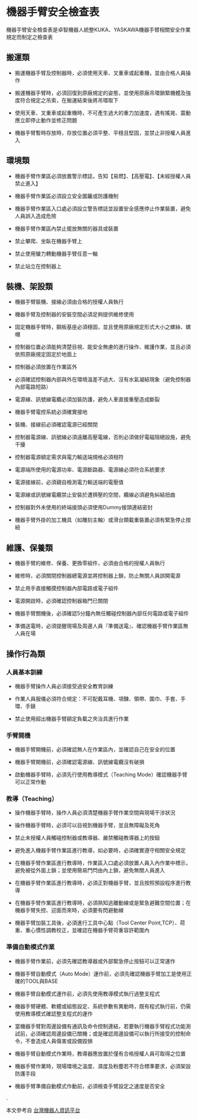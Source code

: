# 機器手臂安全檢查表

機器手臂安全檢查表是卓智機器人統整KUKA、YASKAWA機器手臂相關安全作業規定而制定之檢查表

## 搬運類

* 搬運機器手臂及控制器時，必須使用天車、叉重車或起重機，並由合格人員操作

* 搬運機器手臂時，必須回復到原廠規定的姿態，並使用原廠吊環鎖緊機體及強度符合規定之吊索，在搬運結束後將吊環取下

* 使用天車、叉重車或起重機時，不可產生過大的重力加速度，遇有搖晃、震動應立即停止動作並修正問題

* 機器手臂暫時存放時，存放位置必須平整、平穩且堅固，並禁止非授權人員進入

## 環境類

* 機器手臂作業區必須放置警示標誌，告知【易燃】、【高壓電】、【未經授權人員禁止進入】

* 機器手臂作業區必須設立安全圍籬或防護機制

* 機器手臂作業區入口處必須設立警告標誌並設置安全感應停止作業裝置，避免人員誤入造成危險

* 機器手臂作業區內禁止擺放無關的器具或裝置

* 禁止攀爬、坐臥在機器手臂上

* 禁止使用蠻力轉動機器手臂任意一軸

* 禁止站立在控制器上

## 裝機、架設類

* 機器手臂裝機、接線必須由合格的授權人員執行

* 機器手臂及控制器的安裝空間必須足夠提供維修使用

* 固定機器手臂時，鋼板基座必須穩固，並且使用原廠規定形式大小之螺絲、螺帽

* 控制器位置必須能夠清楚目視、能安全無慮的進行操作、維護作業，並且必須依照原廠規定固定於地面上

* 控制器必須放置在作業區外

* 必須確認控制器內部與外在環境溫差不過大、沒有水氣凝結現象（避免控制器內部電路短路）

* 電源線、訊號線電纜必須加裝防護，避免人車直接重壓造成斷裂

* 機器手臂電控系統必須確實接地

* 裝機、接線前必須確認電源已經關閉

* 控制器電源線、訊號線必須遠離高壓電線，否則必須做好電磁阻絕設施，避免干擾

* 控制器電源額定需求與電力輸送端規格必須相符

* 電源端所使用的電源功率、電源斷路器、電源線必須符合系統要求

* 電源接線前，必須親自檢測電力輸送端的電壓值

* 電源線或訊號線電纜禁止安裝於遭擠壓的空間，纜線必須避免糾結扭曲

* 控制器對外未使用的終端接頭必須使用Dummy接頭連結密封

* 機器手臂外掛的加工機具（如雕刻主軸）或滑台類載重裝置必須有緊急停止按紐

## 維護、保養類

* 機器手臂的維修、保養、更換零組件，必須由合格的授權人員執行

* 維修時，必須關閉控制器總電源並將控制器上鎖，防止無關人員誤開電源

* 禁止用手直接觸摸控制器內部電路或電子組件

* 電源開啟時，必須確認控制器箱門已關閉

* 機器手臂關機後，必須確認5分鐘內無任觸碰控制器內部任何電路或電子組件

* 準備送電時，必須提醒現場及周邊人員『準備送電』、確認機器手臂作業區無人員在場

## 操作行為類

### 人員基本訓練

* 機器手臂操作人員必須接受過安全教育訓練

* 作業人員服儀必須符合規定：不可配戴耳機、項鍊、領帶、圍巾、手套、手環、手錶

* 禁止使用超出機器手臂額定負載之夾治具進行作業

### 手臂開機

* 機器手臂開機前，必須確認無人在作業區內，並確認自己在安全的位置

* 機器手臂開機前，必須確認電源線、訊號線電纜沒有破損

* 啟動機器手臂時，必須先行使用教導模式（Teaching Mode）確認機器手臂可以正常作動

### 教導（Teaching）

* 操作機器手臂時，操作人員必須清楚機器手臂作業空間與現場干涉狀況

* 操作機器手臂時，必須可以目視到機器手臂，並且無障礙及死角

* 禁止未授權人員觸碰控制器或教導器、嚴禁觸碰教導器上的按鈕

* 避免進入機器手臂作業區進行教導，如必要時，必須確實遵守相關安全規定

* 在機器手臂作業區進行教導時，作業區入口處必須放置人員入內作業中標示，避免被從外面上鎖；並使用簡易門閂由內上鎖，避免無關人員進入

* 在機器手臂作業區進行教導時，必須正對機器手臂，並且按照預設程序進行教導

* 在機器手臂作業區進行教導時，必須熟知逃離動線或是緊急避難空間位置；在機器手臂失控、迎面而來時，必須要有閃避動線

* 機器手臂加裝工具後，必須進行工具中心點（Tool Center Point,TCP）、荷重、重心慣性調教校正，並確認在機器手臂荷重容許範圍內

### 準備自動模式作業

* 機器手臂作業前，必須先確認教導器或外部緊急停止按鈕可以正常運作

* 機器手臂自動模式（Auto Mode）運作前，必須先確認機器手臂加工是使用正確的TOOL與BASE

* 機器手臂自動模式運作前，必須先使用教導模式執行過整支程式

* 機器手臂硬體、軟體或組態設定、系統參數有異動時，既有程式執行前，仍需使用教導模式確認整支程式的運作

* 當機器手臂對周邊設備有通訊及命令控制連結，若要執行機器手臂程式功能測試前，必須確認周邊設備已關機；或是確認周邊設備可以執行所接受的控制命令，不會造成人員傷害或設備毀損

* 機器手臂自動模式作業時，教導器應放置於僅有合格授權人員可取得之位置

* 機器手臂作業時，現場環境之溫度、濕度及粉塵若不符合標準要求，必須架設防護手段

* 機器手臂準備自動模式作動前，必須檢查手臂設定之速度是否安全

.

本文參考自 [台灣機器人資訊平台](http://forum.wtech.com.tw/viewtopic.php?f=2&t=7)
